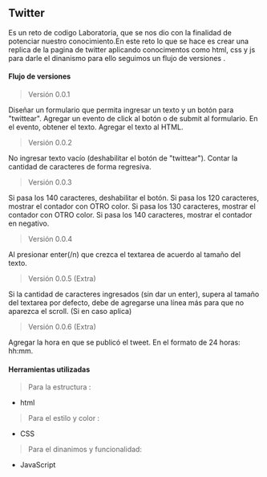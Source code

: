 ## Twitter ##

Es un reto de codigo Laboratoria, que se nos dio con la finalidad de potenciar nuestro conocimiento.En este reto lo que se hace es crear una replica de la pagina de twitter aplicando conocimentos como html, css y js para darle el dinanismo para ello seguimos un flujo de versiones .


#### Flujo de versiones #### 

>Versión 0.0.1

Diseñar un formulario que permita ingresar un texto y un botón para "twittear".
Agregar un evento de click al botón o de submit al formulario.
En el evento, obtener el texto.
Agregar el texto al HTML.

>Versión 0.0.2

No ingresar texto vacío (deshabilitar el botón de "twittear").
Contar la cantidad de caracteres de forma regresiva.
>Versión 0.0.3

Si pasa los 140 caracteres, deshabilitar el botón.
Si pasa los 120 caracteres, mostrar el contador con OTRO color.
Si pasa los 130 caracteres, mostrar el contador con OTRO color.
Si pasa los 140 caracteres, mostrar el contador en negativo.

>Versión 0.0.4

Al presionar enter(/n) que crezca el textarea de acuerdo al tamaño del texto.

>Versión 0.0.5 (Extra)

Si la cantidad de caracteres ingresados (sin dar un enter), supera al tamaño del textarea por defecto, debe de agregarse una línea más para que no aparezca el scroll. (Si en caso aplica)

>Versión 0.0.6 (Extra)

Agregar la hora en que se publicó el tweet. En el formato de 24 horas: hh:mm.

#### Herramientas utilizadas ####
> Para la estructura :
- html
> Para el estilo y color :
- CSS
> Para el dinanimos y funcionalidad:
- JavaScript

